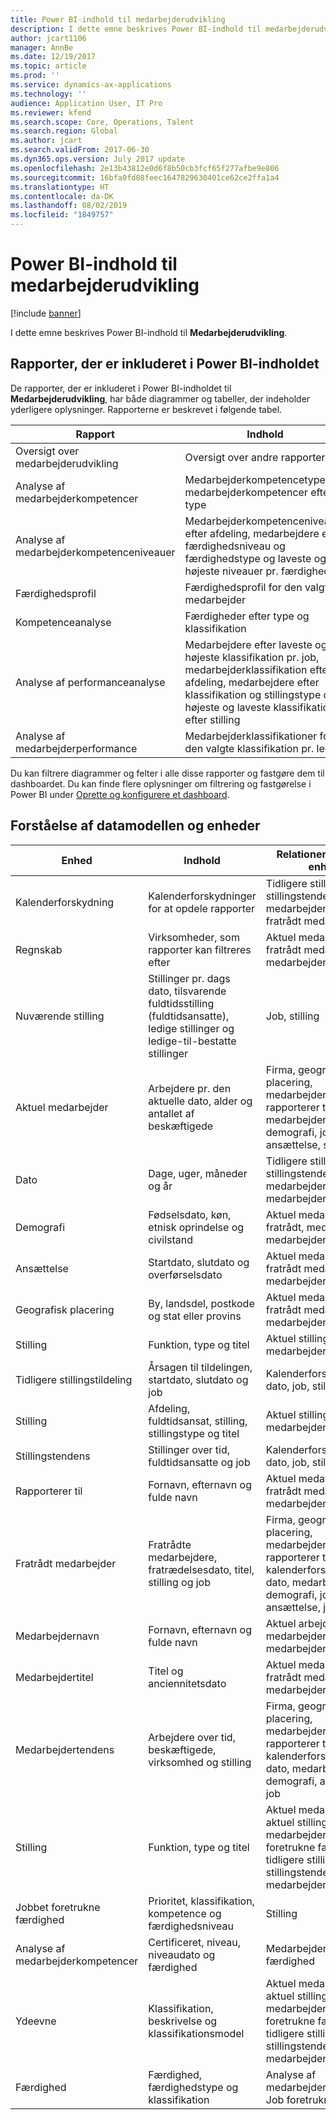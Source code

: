 ```yaml
---
title: Power BI-indhold til medarbejderudvikling
description: I dette emne beskrives Power BI-indhold til medarbejderudvikling.
author: jcart1106
manager: AnnBe
ms.date: 12/19/2017
ms.topic: article
ms.prod: ''
ms.service: dynamics-ax-applications
ms.technology: ''
audience: Application User, IT Pro
ms.reviewer: kfend
ms.search.scope: Core, Operations, Talent
ms.search.region: Global
ms.author: jcart
ms.search.validFrom: 2017-06-30
ms.dyn365.ops.version: July 2017 update
ms.openlocfilehash: 2e13b43812e0d6f8b50cb3fcf65f277afbe9e806
ms.sourcegitcommit: 16bfa0fd08feec1647829630401ce62ce2ffa1a4
ms.translationtype: HT
ms.contentlocale: da-DK
ms.lasthandoff: 08/02/2019
ms.locfileid: "1849757"
---
```

# <a name="employee-development-power-bi-content"></a>Power BI-indhold til medarbejderudvikling

[!include [banner](../includes/banner.md)]

I dette emne beskrives Power BI-indhold til **Medarbejderudvikling**.

## <a name="reports-that-are-included-in-the-power-bi-content"></a>Rapporter, der er inkluderet i Power BI-indholdet
De rapporter, der er inkluderet i Power BI-indholdet til **Medarbejderudvikling**, har både diagrammer og tabeller, der indeholder yderligere oplysninger. Rapporterne er beskrevet i følgende tabel.

| Rapport                        | Indhold |
|-------------------------------|----------|
| Oversigt over medarbejderudvikling | Oversigt over andre rapporter |
| Analyse af medarbejderkompetencer       | Medarbejderkompetencetyper og medarbejderkompetencer efter type |
| Analyse af medarbejderkompetenceniveauer | Medarbejderkompetenceniveauer efter afdeling, medarbejdere efter færdighedsniveau og færdighedstype og laveste og højeste niveauer pr. færdighed |
| Færdighedsprofil                 | Færdighedsprofil for den valgte medarbejder |
| Kompetenceanalyse                | Færdigheder efter type og klassifikation |
| Analyse af performanceanalyse   | Medarbejdere efter laveste og højeste klassifikation pr. job, medarbejderklassifikation efter afdeling, medarbejdere efter klassifikation og stillingstype og højeste og laveste klassifikationer efter stilling |
| Analyse af medarbejderperformance | Medarbejderklassifikationer for den valgte klassifikation pr. leder |

Du kan filtrere diagrammer og felter i alle disse rapporter og fastgøre dem til dashboardet. Du kan finde flere oplysninger om filtrering og fastgørelse i Power BI under [Oprette og konfigurere et dashboard](https://powerbi.microsoft.com/guided-learning/powerbi-learning-4-2-create-configure-dashboards).

## <a name="understanding-the-data-model-and-entities"></a>Forståelse af datamodellen og enheder

| Enhed                   | Indhold                                                                                                   | Relationer med andre enheder |
|--------------------------|------------------------------------------------------------------------------------------------------------|-----------------------------------|
| Kalenderforskydning          | Kalenderforskydninger for at opdele rapporter                                                                          | Tidligere stillingstildeling, stillingstendens, medarbejdertendens, fratrådt medarbejder |
| Regnskab                  | Virksomheder, som rapporter kan filtreres efter                                                                             | Aktuel medarbejder, fratrådt medarbejder, medarbejdertendens |
| Nuværende stilling         | Stillinger pr. dags dato, tilsvarende fuldtidsstilling (fuldtidsansatte), ledige stillinger og ledige-til-bestatte stillinger | Job, stilling |
| Aktuel medarbejder         | Arbejdere pr. den aktuelle dato, alder og antallet af beskæftigede                                                         | Firma, geografisk placering, medarbejdernavn, rapporterer til, medarbejdertitel, demografi, job, ansættelse, stilling |
| Dato                     | Dage, uger, måneder og år                                                                             | Tidligere stillingstildeling, stillingstendens, fratrådt medarbejder, medarbejdertendens |
| Demografi             | Fødselsdato, køn, etnisk oprindelse og civilstand                                                   | Aktuel medarbejder, fratrådt, medarbejder, medarbejdertendens |
| Ansættelse               | Startdato, slutdato og overførselsdato                                                                  | Aktuel medarbejder, fratrådt medarbejder, medarbejdertendens |
| Geografisk placering      | By, landsdel, postkode og stat eller provins                                                           | Aktuel medarbejder, fratrådt medarbejder, medarbejdertendens |
| Stilling                      | Funktion, type og titel                                                                                  | Aktuel stilling, aktuel medarbejder |
| Tidligere stillingstildeling | Årsagen til tildelingen, startdato, slutdato og job                                                           | Kalenderforskydning, dato, job, stilling |
| Stilling                 | Afdeling, fuldtidsansat, stilling, stillingstype og titel                                                        | Aktuel stilling, aktuel medarbejder |
| Stillingstendens           | Stillinger over tid, fuldtidsansatte og job                                                                          | Kalenderforskydning, dato, job, stilling |
| Rapporterer til               | Fornavn, efternavn og fulde navn                                                                       | Aktuel medarbejder, fratrådt medarbejder, medarbejdertendens |
| Fratrådt medarbejder      | Fratrådte medarbejdere, fratrædelsesdato, titel, stilling og job                                             | Firma, geografisk placering, medarbejdernavn, rapporterer til, kalenderforskydning, dato, medarbejdertitel, demografi, job, ansættelse, job |
| Medarbejdernavn            | Fornavn, efternavn og fulde navn                                                                       | Aktuel arbejder, fratrådt medarbejder, medarbejdertendens |
| Medarbejdertitel           | Titel og anciennitetsdato                                                                                   | Aktuel medarbejder, fratrådt medarbejder, medarbejdertendens |
| Medarbejdertendens           | Arbejdere over tid, beskæftigede, virksomhed og stilling                                                        | Firma, geografisk placering, medarbejdernavn, rapporterer til, kalenderforskydning, dato, medarbejdertitel, demografi, ansættelse, job |
| Stilling                      | Funktion, type og titel                                                                                  | Aktuel medarbejder, aktuel stilling, medarbejdertendens, job foretrukne færdighed, tidligere stillingstildeling, stillingstendens, fratrådt medarbejder |
| Jobbet foretrukne færdighed      | Prioritet, klassifikation, kompetence og færdighedsniveau                                                                 | Stilling |
| Analyse af medarbejderkompetencer  | Certificeret, niveau, niveaudato og færdighed                                                                    | Medarbejdernavn, færdighed |
| Ydeevne              | Klassifikation, beskrivelse og klassifikationsmodel                                                                      | Aktuel medarbejder, aktuel stilling, medarbejdertendens, job foretrukne færdighed, tidligere stillingstildeling, stillingstendens, fratrådt medarbejder |
| Færdighed                    | Færdighed, færdighedstype og klassifikation                                                                              | Analyse af medarbejderkompetencer, Job foretrukne færdighed |
